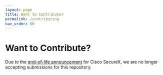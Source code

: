 ```yaml
---
layout: page
title: Want to Contribute?
permalink: /contributing
nav_order: 80
---
```


# Want to Contribute?
Due to the [end-of-life announcement](https://www.cisco.com/c/en/us/products/collateral/security/securex/securex-eol.html) for Cisco SecureX, we are no longer accepting submissions for this repository.
